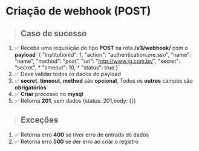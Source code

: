 # Criação de webhook (POST)

> ## Caso de sucesso

1. ✅ Recebe uma requisição do tipo **POST** na rota **/v3/webhook/** com o **payload** 
´{
    "institutionId": 1,
    "action": "authentication.pre.sso",
    "name": "name",
    "method": "post",
    "url": "http://www.ig.com.br/",
    "secret": "secret", *
    "timeout": 10, *
    "status": true
}´
2. ✅ Deve validar todos os dados do payload
3. ✅ **secret**, **timeout**, **method** são **opcional**, Todos os **outros** campos são **obrigatórios**
4. ✅ **Criar** processo no **mysql**
5. ✅ Retorna **201**, sem dados {status: 201,body: {}}

> ## Exceções

1. ✅ Retorna erro **400** se tiver erro de entrada de dados
2. ✅ Retorna erro **500** se der erro ao criar o registro